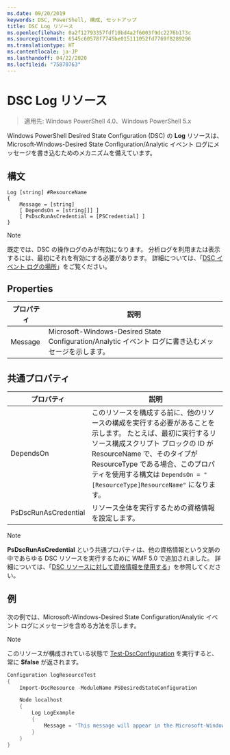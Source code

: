 ```yaml
---
ms.date: 09/20/2019
keywords: DSC, PowerShell, 構成, セットアップ
title: DSC Log リソース
ms.openlocfilehash: 0a2f12793357fdf10bd4a2f6003f9dc2276b173c
ms.sourcegitcommit: 6545c60578f7745be015111052fd7769f8289296
ms.translationtype: HT
ms.contentlocale: ja-JP
ms.lasthandoff: 04/22/2020
ms.locfileid: "75870763"
---
```

# <a name="dsc-log-resource"></a>DSC Log リソース

> 適用先: Windows PowerShell 4.0、Windows PowerShell 5.x

Windows PowerShell Desired State Configuration (DSC) の **Log** リソースは、Microsoft-Windows-Desired State Configuration/Analytic イベント ログにメッセージを書き込むためのメカニズムを備えています。

## <a name="syntax"></a>構文

```Syntax
Log [string] #ResourceName
{
    Message = [string]
    [ DependsOn = [string[]] ]
    [ PsDscRunAsCredential = [PSCredential] ]
}
```

> [!NOTE]
> 既定では、DSC の操作ログのみが有効になります。 分析ログを利用または表示するには、最初にそれを有効にする必要があります。 詳細については、「[DSC イベント ログの場所](../../../troubleshooting/troubleshooting.md#where-are-dsc-event-logs)」をご覧ください。

## <a name="properties"></a>Properties

| プロパティ |                                                   説明                                                    |
| -------- | ---------------------------------------------------------------------------------------------------------------- |
| Message  | Microsoft-Windows-Desired State Configuration/Analytic イベント ログに書き込むメッセージを示します。 |

## <a name="common-properties"></a>共通プロパティ

|       プロパティ       |                                                                                                                                                          説明                                                                                                                                                           |
| -------------------- | ------------------------------------------------------------------------------------------------------------------------------------------------------------------------------------------------------------------------------------------------------------------------------------------------------------------------------ |
| DependsOn            | このリソースを構成する前に、他のリソースの構成を実行する必要があることを示します。 たとえば、最初に実行するリソース構成スクリプト ブロックの ID が ResourceName で、そのタイプが ResourceType である場合、このプロパティを使用する構文は `DependsOn = "[ResourceType]ResourceName"` になります。 |
| PsDscRunAsCredential | リソース全体を実行するための資格情報を設定します。                                                                                                                                                                                                                                                                        |

> [!NOTE]
> **PsDscRunAsCredential** という共通プロパティは、他の資格情報という文脈の中であらゆる DSC リソースを実行するために WMF 5.0 で追加されました。 詳細については、「[DSC リソースに対して資格情報を使用する](../../../configurations/runasuser.md)」を参照してください。

## <a name="example"></a>例

次の例では、Microsoft-Windows-Desired State Configuration/Analytic イベント ログにメッセージを含める方法を示します。

> [!NOTE]
> このリソースが構成されている状態で [Test-DscConfiguration](/powershell/module/PSDesiredStateConfiguration/test-dscconfiguration?view=powershell-5.1) を実行すると、常に **$false** が返されます。

```powershell
Configuration logResourceTest
{
    Import-DscResource -ModuleName PSDesiredStateConfiguration

    Node localhost
    {
        Log LogExample
        {
            Message = 'This message will appear in the Microsoft-Windows-Desired State Configuration/Analytic event log.'
        }
    }
}
```
